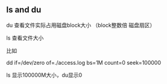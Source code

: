## ls and du

du 查看文件实际占用磁盘block大小  （block整数倍 磁盘扇区）

ls 查看文件大小

比如

dd if=/dev/zero of=./access.log bs=1M count=0 seek=100000

ls 显示100000M大小，du显示0